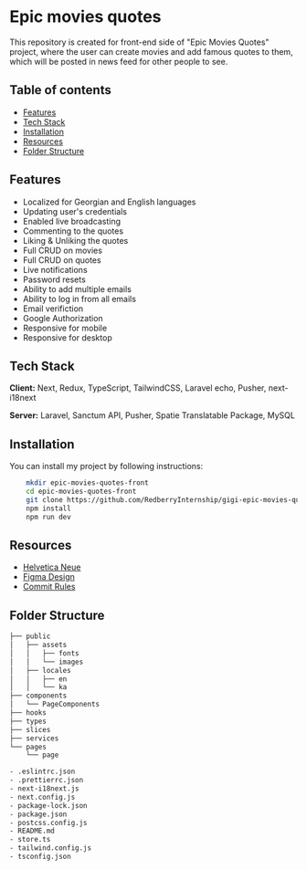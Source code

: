 
# Epic movies quotes
This repository is created for front-end side of "Epic Movies Quotes" project, where the user can create movies and add famous quotes to them, which will be posted in news feed for other people to see.

## Table of contents
* [Features](#features)
* [Tech Stack](#tech-stack)
* [Installation](#installation)
* [Resources](#resources)
* [Folder Structure](#folder-structure)

## Features
- Localized for Georgian and English languages
- Updating user's credentials
- Enabled live broadcasting
- Commenting to the quotes
- Liking & Unliking the quotes
- Full CRUD on movies
- Full CRUD on quotes
- Live notifications
- Password resets
- Ability to add multiple emails
- Ability to log in from all emails
- Email verifiction
- Google Authorization
- Responsive for mobile
- Responsive for desktop

## Tech Stack
**Client:** Next, Redux, TypeScript, TailwindCSS, Laravel echo, Pusher, next-i18next

**Server:** Laravel, Sanctum API, Pusher, Spatie Translatable Package, MySQL


## Installation
You can install my project by following instructions:

```bash
    mkdir epic-movies-quotes-front
    cd epic-movies-quotes-front
    git clone https://github.com/RedberryInternship/gigi-epic-movies-quotes-front.git
    npm install
    npm run dev
```


    
## Resources
- [Helvetica Neue](https://freefontsfamily.com/helvetica-neue-font-free/)
- [Figma Design](https://www.figma.com/file/5uMXCg3itJwpzh9cVIK3hA/Movie-Quotes-Bootcamp-assignment?node-id=0%3A1)
- [Commit Rules](https://redberry.gitbook.io/resources/kodisa-da-proektis-shepasebis-kriteriumebi/proektisa-da-kodis-khariskhis-zogadi-kriteriumebi)

## Folder Structure
```bash
├── public
│   ├── assets
│   │   ├── fonts
│   │   └── images
│   ├── locales
│   │   ├── en
│   │   └── ka
├── components
│   └── PageComponents
├── hooks
├── types
├── slices
├── services
└── pages
    └── page

- .eslintrc.json
- .prettierrc.json
- next-i18next.js
- next.config.js
- package-lock.json
- package.json
- postcss.config.js
- README.md
- store.ts
- tailwind.config.js
- tsconfig.json
```

